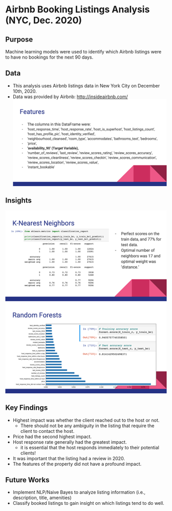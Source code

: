 # Airbnb Booking Listings Analysis (NYC, Dec. 2020)
## Purpose
Machine learning models were used to identify which Airbnb listings were to have no bookings for the next 90 days.

## Data
- This analysis uses Airbnb listings data in New York City on December 10th, 2020.
- Data was provided by Airbnb: http://insideairbnb.com/ 
![Features](Visualizations/Features.png)

## Insights
![KNN](Visualizations/KNN.png)
![RandomForests](Visualizations/RandomForests.png)

## Key Findings
- Highest impact was whether the client reached out to the host or not.
  - There should not be any ambiguity in the listing that require the client to contact the host. 
- Price had the second highest impact. 
- Host response rate generally had the greatest impact.
  - it is essential that the host responds immediately to their potential clients!
- It was important that the listing had a review in 2020.
- The features of the property did not have a profound impact.

## Future Works
- Implement NLP/Naive Bayes to analyze listing information (i.e., description, title, amenities)
- Classify booked listings to gain insight on which listings tend to do well.
